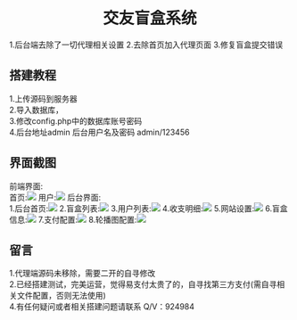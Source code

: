 <h1 align="center">交友盲盒系统 </h1>
1.后台端去除了一切代理相关设置
2.去除首页加入代理页面
3.修复盲盒提交错误
<h2>搭建教程</h2>
1.上传源码到服务器<br/>
2.导入数据库，<br/>
3.修改config.php中的数据库账号密码<br/>
4.后台地址admin 后台用户名及密码 admin/123456<br/>
<h2>界面截图</h2>
前端界面:<br/>
首页:<img src="https://raw.githubusercontent.com/Pings1031/cpmanghe/main/img/web.png">
用户:<img src="https://raw.githubusercontent.com/Pings1031/cpmanghe/main/img/webuser.png">
后台界面:<br/>
1.后台首页:<img src="https://raw.githubusercontent.com/Pings1031/cpmanghe/main/img/admin.png">
2.盲盒列表:<img src="https://raw.githubusercontent.com/Pings1031/cpmanghe/main/img/manghe.png">
3.用户列表:<img src="https://raw.githubusercontent.com/Pings1031/cpmanghe/main/img/adminuser.png">
4.收支明细:<img src="https://raw.githubusercontent.com/Pings1031/cpmanghe/main/img/point.png">
5.网站设置:<img src="https://raw.githubusercontent.com/Pings1031/cpmanghe/main/img/set.png">
6.盲盒信息:<img src="https://raw.githubusercontent.com/Pings1031/cpmanghe/main/img/setmanghe.png">
7.支付配置:<img src="https://raw.githubusercontent.com/Pings1031/cpmanghe/main/img/pay.png">
8.轮播图配置:<img src="https://raw.githubusercontent.com/Pings1031/cpmanghe/main/img/lunbo.png">
<h2>留言</h2>
1.代理端源码未移除，需要二开的自寻修改</br>
2.已经搭建测试，完美运营，觉得易支付太贵了的，自寻找第三方支付(需自寻相关文件配置，否则无法使用)<br/>
4.有任何疑问或者相关搭建问题请联系 Q/V：924984
